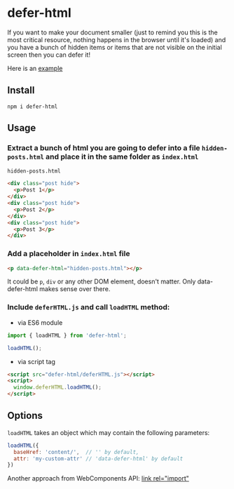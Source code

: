 # defer-html

If you want to make your document smaller (just to remind you this is the most critical resource, nothing happens in the browser until it's loaded) and you have a bunch of hidden items or items that are not visible on the initial screen then you can defer it!

Here is an [example](https://antonlapshin.github.io/defer-html/)

## Install

```
npm i defer-html
```

## Usage

### Extract a bunch of html you are going to defer into a file `hidden-posts.html` and place it in the same folder as `index.html`

`hidden-posts.html`

```html
<div class="post hide">
  <p>Post 1</p>
</div>
<div class="post hide">
  <p>Post 2</p>
</div>
<div class="post hide">
  <p>Post 3</p>
</div>
```

### Add a placeholder in `index.html` file

```html
<p data-defer-html="hidden-posts.html"></p>
```

It could be `p`, `div` or any other DOM element, doesn't matter. Only data-defer-html makes sense over there.

### Include `deferHTML.js` and call `loadHTML` method:

- via ES6 module

```js
import { loadHTML } from 'defer-html';

loadHTML();
```

- via script tag
```html
<script src="defer-html/deferHTML.js"></script>
<script>
  window.deferHTML.loadHTML();
</script>
```

## Options

`loadHTML` takes an object which may contain the following parameters:

```js
loadHTML({
  baseHref: 'content/',  // '' by default,
  attr: 'my-custom-attr' // 'data-defer-html' by default
})
```

Another approach from WebComponents API: [link rel="import"](https://www.html5rocks.com/en/tutorials/webcomponents/imports/)